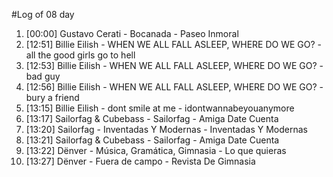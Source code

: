 #Log of 08 day

1. [00:00] Gustavo Cerati - Bocanada - Paseo Inmoral
1. [12:51] Billie Eilish - WHEN WE ALL FALL ASLEEP, WHERE DO WE GO? - all the good girls go to hell
1. [12:53] Billie Eilish - WHEN WE ALL FALL ASLEEP, WHERE DO WE GO? - bad guy
1. [12:56] Billie Eilish - WHEN WE ALL FALL ASLEEP, WHERE DO WE GO? - bury a friend
1. [13:15] Billie Eilish - dont smile at me - idontwannabeyouanymore
1. [13:17] Sailorfag & Cubebass - Sailorfag - Amiga Date Cuenta
1. [13:20] Sailorfag - Inventadas Y Modernas - Inventadas Y Modernas
1. [13:21] Sailorfag & Cubebass - Sailorfag - Amiga Date Cuenta
1. [13:22] Dënver - Música, Gramática, Gimnasia - Lo que quieras
1. [13:27] Dënver - Fuera de campo - Revista De Gimnasia
